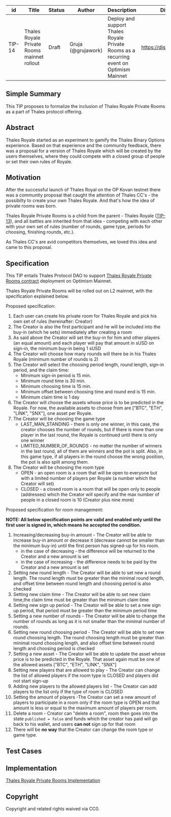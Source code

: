 | id | Title | Status | Author | Description | Discussions to | Created |
| ----------- | ----------- | ----------- | ----------- | ----------- | ----------- | ----------- |
| TIP-14 | Thales Royale Private Rooms mainnet rollout| Draft | Gruja (@grujawork) | Deploy and support Thales Royale Private Rooms as a recurring event on Optimism Mainnet | https://discord.gg/8bzFdpGTrp | 2021-12-16
 
## Simple Summary
 
This TIP proposes to formalize the inclusion of Thales Royale Private Rooms as a part of Thales protocol offering. 
 
## Abstract
 
Thales Royale started as an experiment to gamify the Thales Binary Options experience. Based on that experience and the community feedback, there was a proposal for a version of Thales Royale which will be created by the users themselves, where they could compete with a closed group of people or set their own rules of Royale.
 
## Motivation
 
After the successful launch of Thales Royal on the OP Kovan testnet there was a community proposal that caught the attention of Thales CC's - the possibilty to create your own Thales Royale. And that's how the idea of private rooms was born.

Thales Royale Private Rooms is a child from the parent - Thales Royale ([TIP-13](https://github.com/thales-markets/thales-improvement-proposals/blob/main/TIPs/TIP-13.md)), and all battles are inherited from that idea - competing with each other with your own set of rules (number of rounds, game type, periods for choosing, finishing rounds, etc.).

As Thales CC's are avid competitors themselves, we loved this idea and came to this proposal.


## Specification
 
This TIP entails Thales Protocol DAO to support [Thales Royale Private Rooms contract](https://github.com/thales-markets/contracts/blob/main/contracts/ThalesRoyale/ThalesRoyalePrivateRoom.sol) deployment on Optimism Mainnet. 

Thales Royale Private Rooms will be rolled out on L2 mainnet, with the specification explained below.


Proposed specification:  

1. Each user can create his private room for Thales Royale and pick his own set of rules (hereinafter: Creator)
2. The Creator is also the first participant and he will be included into the buy-in (which he sets) immediately after creating a room
3. As said above the Creator will set the buy-in for him and other players (an equal amount) and each player will pay that amount in sUSD on sign-in,  the minimum buy-in being 1 sUSD
4. The Creator will choose how many rounds will there be in his Thales Royale (minimum number of rounds is 2)
5. The Creator will select the choosing period length, round length, sign-in period, and the claim time:
   - Minimum sign-in period is 15 min.
   - Minimum round time is 30 min.
   - Minimum choosing time is 15 min.
   - Minimum offset between choosing time and round end is 15 min.
   - Minimum claim time is 1 day
6. The Creator will choose the assets whose price is to be predicted in the Royale. For now, the available assets to choose from are ["BTC", "ETH", "LINK", "SNX"], one asset per Royale.
7. The Creator will be choosing the game type 
   - LAST_MAN_STANDING - there is only one winner, in this case, the creator chooses the number of rounds, but if there is more than one player in the last round, the Royale is continued until there is only one winner
   - LIMITED_NUMBER_OF_ROUNDS - no matter the number of winners in the last round, all of them are winners and the pot is split. Also, in this game type, if all players in the round choose the wrong position, the pot is also split among them.
8. The Creator will be choosing the room type
   - OPEN - an open room is a room that will be open to everyone but with a limited number of players per Royale (a number which the Creator will set)
   - CLOSED - a closed room is a room that will be open only to people (addresses) which the Creator will specify and the max number of people in a closed room is 10 (Creator plus nine more)

Proposed specification for room management:

**NOTE: All below specification points are valid and enabled only until the first user is signed in, which means he accepted the condition.**

1. Increasing/decreasing buy-in amount - The Creator will be able to increase buy-in amount or decrease it (decrease cannot be smaller than the minimum buy-in) until the first person has signed-up for his room.
   - in the case of decreasing - the difference will be returned to the Creator and a new amount is set
   - in the case of increasing - the difference  needs to be paid by the Creator and a new amount is set
2. Setting new round length - The Creator will be able to set new a round length. The round length must be greater than the minimal round length, and offset time between round length and choosing period is also checked
3. Setting new claim time  - The Creator will be able to set new claim time,the claim time must be greater than the minimum claim time
4. Setting new sign up period - The Creator will be able to set a new sign up period, that period must be greater than the minimum period time
5. Setting a new number of rounds - The Creator will be able to change the number of rounds as long as it is not smaller than the minimal number of rounds.
6. Setting new round choosing period - The Creator will be able to set new round choosing length. The round choosing length must be greater than minimal round choosing length, and also offset time between round length and choosing period is checked
7. Setting a new asset - The Creator will be able to update the asset whose price is to be predicted in the Royale. That asset again must be one of the allowed assets ["BTC", "ETH", "LINK", "SNX"]
8. Setting new players that are allowed to play - The Creator can change the list of allowed players if the room type is CLOSED and players did not start sign-up
9. Adding new players to the allowed players list - The Creator can add players to the list only if the type of room is CLOSED
10. Setting the amount of players -The Creator can set a new amount of players to participate in a room only if the room type is OPEN and that amount is less or equal to the maximum amount of players per room.
11. Delete a room - Creator can "delete a room", room then goes into the state `published = false` and funds which the creator has paid will go back to his wallet, and users **can not** sign up for that room
12. There will be **no way** that the Creator can change the room type or game type.

## Test Cases
 
## Implementation

[Thales Royale Private Rooms Implementation](https://github.com/thales-markets/contracts/blob/main/contracts/ThalesRoyale/ThalesRoyalePrivateRoom.sol)



## Copyright
 
Copyright and related rights waived via CC0.
